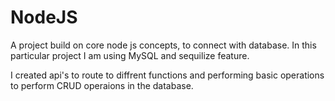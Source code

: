 # NodeJS
A project build on core node js concepts, to connect with database. In this particular project I am using MySQL and sequilize feature.

I created api's to route to diffrent functions and performing basic operations to perform CRUD operaions in the database.